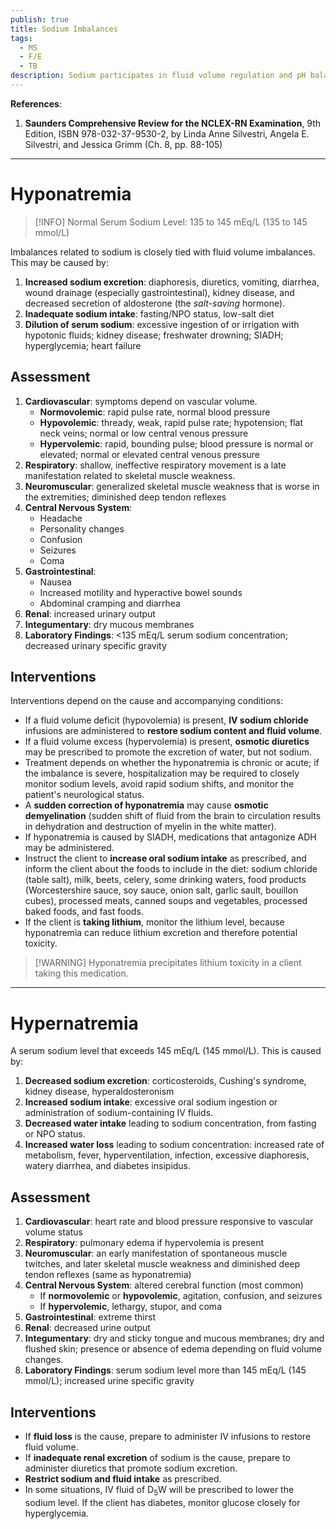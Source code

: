 ```yaml
---
publish: true
title: Sodium Imbalances
tags:
  - MS
  - F/E
  - TB
description: Sodium participates in fluid volume regulation and pH balancing. Its normal value is 135 to 145 mEq/L (135 to 145 mmol/L).
---
```

**References**:
1. **Saunders Comprehensive Review for the NCLEX-RN Examination**, 9th Edition, ISBN 978-032-37-9530-2, by Linda Anne Silvestri, Angela E. Silvestri, and Jessica Grimm (Ch. 8, pp. 88-105)

___

# Hyponatremia

>[!INFO] Normal Serum Sodium Level: 135 to 145 mEq/L (135 to 145 mmol/L)

Imbalances related to sodium is closely tied with fluid volume imbalances. This may be caused by:
1. **Increased sodium excretion**: diaphoresis, diuretics, vomiting, diarrhea, wound drainage (especially gastrointestinal), kidney disease, and decreased secretion of aldosterone (the *salt-saving* hormone).
2. **Inadequate sodium intake**: fasting/NPO status, low-salt diet
3. **Dilution of serum sodium**: excessive ingestion of or irrigation with hypotonic fluids; kidney disease; freshwater drowning; SIADH; hyperglycemia; heart failure
## Assessment
1. **Cardiovascular**: symptoms depend on vascular volume.
	- **Normovolemic**: rapid pulse rate, normal blood pressure
	- **Hypovolemic**: thready, weak, rapid pulse rate; hypotension; flat neck veins; normal or low central venous pressure
	- **Hypervolemic**: rapid, bounding pulse; blood pressure is normal or elevated; normal or elevated central venous pressure
2. **Respiratory**: shallow, ineffective respiratory movement is a late manifestation related to skeletal muscle weakness.
3. **Neuromuscular**: generalized skeletal muscle weakness that is worse in the extremities; diminished deep tendon reflexes
4. **Central Nervous System**:
	- Headache
	- Personality changes
	- Confusion
	- Seizures
	- Coma
5. **Gastrointestinal**:
	- Nausea
	- Increased motility and hyperactive bowel sounds
	- Abdominal cramping and diarrhea
6. **Renal**: increased urinary output
7. **Integumentary**: dry mucous membranes
8. **Laboratory Findings**: <135 mEq/L serum sodium concentration; decreased urinary specific gravity
## Interventions
Interventions depend on the cause and accompanying conditions:
- If a fluid volume deficit (hypovolemia) is present, **IV sodium chloride** infusions are administered to **restore sodium content and fluid volume**.
- If a fluid volume excess (hypervolemia) is present, **osmotic diuretics** may be prescribed to promote the excretion of water, but not sodium.
- Treatment depends on whether the hyponatremia is chronic or acute; if the imbalance is severe, hospitalization may be required to closely monitor sodium levels, avoid rapid sodium shifts, and monitor the patient's neurological status.
- A **sudden correction of hyponatremia** may cause **osmotic demyelination** (sudden shift of fluid from the brain to circulation results in dehydration and destruction of myelin in the white matter).
- If hyponatremia is caused by SIADH, medications that antagonize ADH may be administered.
- Instruct the client to **increase oral sodium intake** as prescribed, and inform the client about the foods to include in the diet: sodium chloride (table salt), milk, beets, celery, some drinking waters, food products (Worcestershire sauce, soy sauce, onion salt, garlic sault, bouillon cubes), processed meats, canned soups and vegetables, processed baked foods, and fast foods.
- If the client is **taking lithium**, monitor the lithium level, because hyponatremia can reduce lithium excretion and therefore potential toxicity.

>[!WARNING] Hyponatremia precipitates lithium toxicity in a client taking this medication.

___

# Hypernatremia
A serum sodium level that exceeds 145 mEq/L (145 mmol/L). This is caused by:
1. **Decreased sodium excretion**: corticosteroids, Cushing's syndrome, kidney disease, hyperaldosteronism
2. **Increased sodium intake**: excessive oral sodium ingestion or administration of sodium-containing IV fluids.
3. **Decreased water intake** leading to sodium concentration, from fasting or NPO status.
4. **Increased water loss** leading to sodium concentration: increased rate of metabolism, fever, hyperventilation, infection, excessive diaphoresis, watery diarrhea, and diabetes insipidus.
## Assessment
1. **Cardiovascular**: heart rate and blood pressure responsive to vascular volume status
2. **Respiratory**: pulmonary edema if hypervolemia is present
3. **Neuromuscular**: an early manifestation of spontaneous muscle twitches, and later skeletal muscle weakness and diminished deep tendon reflexes (same as hyponatremia)
4. **Central Nervous System**: altered cerebral function (most common)
	- If **normovolemic** or **hypovolemic**, agitation, confusion, and seizures
	- If **hypervolemic**, lethargy, stupor, and coma
5. **Gastrointestinal**: extreme thirst
6. **Renal**: decreased urine output
7. **Integumentary**: dry and sticky tongue and mucous membranes; dry and flushed skin; presence or absence of edema depending on fluid volume changes.
8. **Laboratory Findings**: serum sodium level more than 145 mEq/L (145 mmol/L); increased urine specific gravity
## Interventions
- If **fluid loss** is the cause, prepare to administer IV infusions to restore fluid volume.
- If **inadequate renal excretion** of sodium is the cause, prepare to administer diuretics that promote sodium excretion.
- **Restrict sodium and fluid intake** as prescribed.
- In some situations, IV fluid of D<sub>5</sub>W will be prescribed to lower the sodium level. If the client has diabetes, monitor glucose closely for hyperglycemia.
